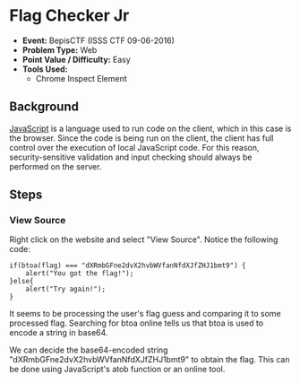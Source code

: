 # Flag Checker Jr
* **Event:** BepisCTF (ISSS CTF 09-06-2016)
* **Problem Type:** Web
* **Point Value / Difficulty:** Easy
* **Tools Used:**
    * Chrome Inspect Element

## Background
[JavaScript](https://en.wikipedia.org/wiki/JavaScript) is a language used to run code on the client, which in this case is the browser. Since the code is being run on the client, the client has full control over the execution of local JavaScript code. For this reason, security-sensitive validation and input checking should always be performed on the server. 

## Steps
### View Source
Right click on the website and select "View Source".
Notice the following code:
```
if(btoa(flag) === "dXRmbGFne2dvX2hvbWVfanNfdXJfZHJ1bmt9") {
    alert("You got the flag!");
}else{
    alert("Try again!");
}
```
It seems to be processing the user's flag guess and comparing it to some processed flag. Searching for btoa online tells us that btoa is used to encode a string in base64. 

We can decide the base64-encoded string "dXRmbGFne2dvX2hvbWVfanNfdXJfZHJ1bmt9" to obtain the flag. This can be done using JavaScript's atob function or an online tool. 